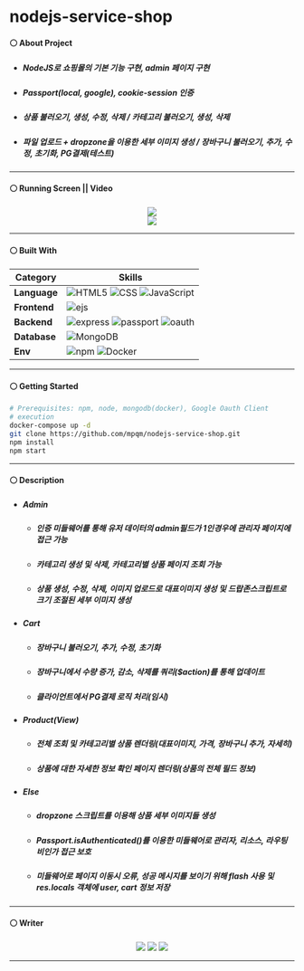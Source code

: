 # nodejs-service-shop
#### ⚪ About Project
* ##### NodeJS로 쇼핑몰의 기본 기능 구현, admin 페이지 구현
* ##### Passport(local, google), cookie-session 인증
* ##### 상품 불러오기, 생성, 수정, 삭제 / 카테고리 불러오기, 생성, 삭제
* ##### 파일 업로드 + dropzone을 이용한 세부 이미지 생성 / 장바구니 불러오기, 추가, 수정, 초기화, PG결제(테스트)

- - -

#### ⚪ Running Screen || Video
<p align ="center">
  <a href="https://www.youtube.com/watch?v=VNUQ4d3GX4Q"><img src ="https://img.shields.io/badge/youtube-FF0000.svg?&style=for-the-badge&logo=youtube&logoColor=white"/></a>
  </br>
  <img src="./docs/img/메인 이미지1.png">
</p>

- - -

#### ⚪ Built With
| **Category** |**Skills**| 
|-------------|---------|
|**Language**| ![HTML5](https://img.shields.io/badge/html-E34F26?style=for-the-badge&logo=html5&logoColor=white) ![CSS](https://img.shields.io/badge/css-1572B6?style=for-the-badge&logo=css3&logoColor=white) ![JavaScript](https://img.shields.io/badge/javascript-F7DF1E?style=for-the-badge&logo=javascript&logoColor=white) |
|**Frontend**| ![ejs](https://img.shields.io/badge/ejs-B4CA65.svg?&style=for-the-badge&logo=ejs&logoColor=white) 
|**Backend**| ![express](https://img.shields.io/badge/express-000000?style=for-the-badge&logo=express&logoColor=white) ![passport](https://img.shields.io/badge/passport-34E27A?style=for-the-badge&logo=passport&logoColor=white) ![oauth](https://img.shields.io/badge/oauth-4285F4?style=for-the-badge&logo=google&logoColor=white)|
| **Database**| ![MongoDB](https://img.shields.io/badge/mongodb-47A248?style=for-the-badge&logo=mongodb&logoColor=white)|
| **Env**|![npm](https://img.shields.io/badge/npm-D24939?style=for-the-badge&logo=npm&logoColor=white) ![Docker](https://img.shields.io/badge/docker-2496ED?style=for-the-badge&logo=docker&logoColor=white) 

- - -

#### ⚪ Getting Started
```bash
# Prerequisites: npm, node, mongodb(docker), Google Oauth Client
# execution
docker-compose up -d
git clone https://github.com/mpqm/nodejs-service-shop.git
npm install
npm start
```

- - -

#### ⚪ Description
* ##### Admin
    * ##### 인증 미들웨어를 통해 유저 데이터의 admin필드가 1인경우에 관리자 페이지에 접근 가능
    * ##### 카테고리 생성 및 삭제, 카테고리별 상품 페이지 조회 가능
    * ##### 상품 생성, 수정, 삭제, 이미지 업로드로 대표이미지 생성 및 드랍존스크립트로 크기 조절된 세부 이미지 생성
* ##### Cart
    * ##### 장바구니 불러오기, 추가, 수정, 초기화
    * ##### 장바구니에서 수량 증가, 감소, 삭제를 쿼리($action)를 통해 업데이트
    * ##### 클라이언트에서 PG결제 로직 처리(임시)
* ##### Product(View)
    * ##### 전체 조회 및 카테고리별 상품 렌더링(대표이미지, 가격, 장바구니 추가, 자세히)
    * ##### 상품에 대한 자세한 정보 확인 페이지 렌더링(상품의 전체 필드 정보)
* ##### Else
    * ##### dropzone 스크립트를 이용해 상품 세부 이미지들 생성
    * ##### Passport.isAuthenticated()를 이용한 미들웨어로 관리자, 리소스, 라우팅 비인가 접근 보호
    * ##### 미들웨어로 페이지 이동시 오류, 성공 메시지를 보이기 위해 flash 사용 및 res.locals 객체에 user, cart 정보 저장

- - -

#### ⚪ Writer
<p align ="center">
  <img src ="https://img.shields.io/badge/gmail-EA4335.svg?&style=for-the-badge&logo=gmail&logoColor=white"/></a> <a href = "https://github.com/MpqM"><img src ="https://img.shields.io/badge/GitHub-181717.svg?&style=for-the-badge&logo=GitHub&logoColor=white"/></a> <a href = "https://MpqM.tistory.com/"> <img src ="https://img.shields.io/badge/tistory-000000.svg?&style=for-the-badge&logo=Tistory&logoColor=white"/></a>
</p>

- - -
